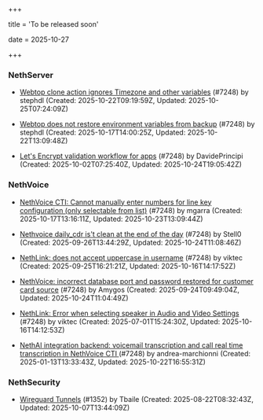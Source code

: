 +++

title = 'To be released soon'

date = 2025-10-27

+++

### NethServer

- [Webtop clone action ignores Timezone and other variables](https://github.com/NethServer/dev/issues/7690) (#7248) by stephdl (Created: 2025-10-22T09:19:59Z, Updated: 2025-10-25T07:24:09Z)

- [Webtop does not restore environment variables from backup](https://github.com/NethServer/dev/issues/7684) (#7248) by stephdl (Created: 2025-10-17T14:00:25Z, Updated: 2025-10-22T13:09:48Z)

- [Let's Encrypt validation workflow for apps](https://github.com/NethServer/dev/issues/7669) (#7248) by DavidePrincipi (Created: 2025-10-02T07:25:40Z, Updated: 2025-10-24T19:05:42Z)

### NethVoice

- [NethVoice CTI: Cannot manually enter numbers for line key configuration (only selectable from list)](https://github.com/NethServer/dev/issues/7683) (#7248) by mgarra (Created: 2025-10-17T13:16:11Z, Updated: 2025-10-23T13:09:44Z)

- [Nethvoice daily_cdr is't clean at the end of the day](https://github.com/NethServer/dev/issues/7658) (#7248) by Stell0 (Created: 2025-09-26T13:44:29Z, Updated: 2025-10-24T11:08:46Z)

- [NethLink: does not accept uppercase in username](https://github.com/NethServer/dev/issues/7656) (#7248) by viktec (Created: 2025-09-25T16:21:21Z, Updated: 2025-10-16T14:17:52Z)

- [NethVoice: incorrect database port and password restored for customer card source](https://github.com/NethServer/dev/issues/7654) (#7248) by Amygos (Created: 2025-09-24T09:49:04Z, Updated: 2025-10-24T11:04:49Z)

- [NethLink: Error when selecting speaker in Audio and Video Settings](https://github.com/NethServer/dev/issues/7538) (#7248) by viktec (Created: 2025-07-01T15:24:30Z, Updated: 2025-10-16T14:12:53Z)

- [NethAI integration backend: voicemail transcription and call real time transcription in NethVoice CTI ](https://github.com/NethServer/dev/issues/7248) (#7248) by andrea-marchionni (Created: 2025-01-13T13:33:43Z, Updated: 2025-10-22T16:55:31Z)

### NethSecurity

- [Wireguard Tunnels](https://github.com/NethServer/nethsecurity/issues/1352) (#1352) by Tbaile (Created: 2025-08-22T08:32:43Z, Updated: 2025-10-07T13:44:09Z)

